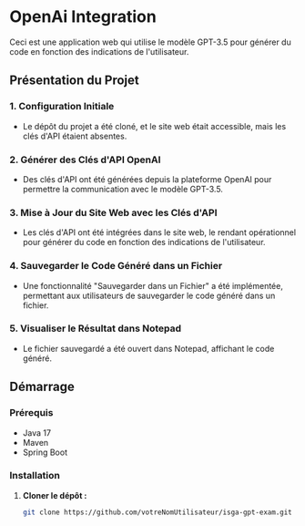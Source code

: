 # OpenAi Integration

Ceci est une application web qui utilise le modèle GPT-3.5 pour générer du code en fonction des indications de l'utilisateur.

## Présentation du Projet

### 1. Configuration Initiale

- Le dépôt du projet a été cloné, et le site web était accessible, mais les clés d'API étaient absentes.

### 2. Générer des Clés d'API OpenAI

- Des clés d'API ont été générées depuis la plateforme OpenAI pour permettre la communication avec le modèle GPT-3.5.

### 3. Mise à Jour du Site Web avec les Clés d'API

- Les clés d'API ont été intégrées dans le site web, le rendant opérationnel pour générer du code en fonction des indications de l'utilisateur.

### 4. Sauvegarder le Code Généré dans un Fichier

- Une fonctionnalité "Sauvegarder dans un Fichier" a été implémentée, permettant aux utilisateurs de sauvegarder le code généré dans un fichier.

### 5. Visualiser le Résultat dans Notepad

- Le fichier sauvegardé a été ouvert dans Notepad, affichant le code généré.

## Démarrage

### Prérequis
- Java 17
- Maven
- Spring Boot

### Installation

1. **Cloner le dépôt :**

   ```bash
   git clone https://github.com/votreNomUtilisateur/isga-gpt-exam.git
